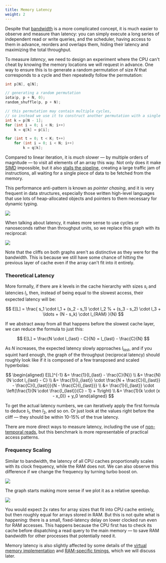 ```yaml
---
title: Memory Latency
weight: 2
---
```


Despite that [bandwidth](../bandwidth) is a more complicated concept, it is much easier to observe and measure than latency: you can simply execute a long series of independent read or write queries, and the scheduler, having access to them in advance, reorders and overlaps them, hiding their latency and maximizing the total throughput.

To measure *latency*, we need to design an experiment where the CPU can't cheat by knowing the memory locations we will request in advance. One way to ensure this is to generate a random permutation of size $N$ that corresponds to a cycle and then repeatedly follow the permutation:

```cpp
int p[N], q[N];

// generating a random permutation
iota(p, p + N, 0);
random_shuffle(p, p + N);

// this permutation may contain multiple cycles,
// so instead we use it to construct another permutation with a single cycle
int k = p[N - 1];
for (int i = 0; i < N; i++)
    k = q[k] = p[i];

for (int t = 0; t < K; t++)
    for (int i = 0; i < N; i++)
        k = q[k];
```

Compared to linear iteration, it is *much* slower — by multiple orders of magnitude — to visit all elements of an array this way. Not only does it make [SIMD](/hpc/simd) impossible, but it also [stalls the pipeline](/hpc/pipelining), creating a large traffic jam of instructions, all waiting for a single piece of data to be fetched from the memory.

This performance anti-pattern is known as *pointer chasing*, and it is very frequent in data structures, especially those written high-level languages that use lots of heap-allocated objects and pointers to them necessary for dynamic typing.

![](../img/latency-throughput.svg)

When talking about latency, it makes more sense to use cycles or nanoseconds rather than throughput units, so we replace this graph with its reciprocal:

![](../img/permutation-latency.svg)

Note that the cliffs on both graphs aren't as distinctive as they were for the bandwidth. This is because we still have some chance of hitting the previous layer of cache even if the array can't fit into it entirely.

### Theoretical Latency

More formally, if there are $k$ levels in the cache hierarchy with sizes $s_i$ and latencies $l_i$, then, instead of being equal to the slowest access, their expected latency will be:

$$
E[L] = \frac{
      s_1 \cdot l_1
    + (s_2 - s_1) \cdot l_2
%    + (s_3 - s_2) \cdot l_3
    + \ldots
    + (N - s_k) \cdot l_{RAM}
    }{N}
$$

If we abstract away from all that happens before the slowest cache layer, we can reduce the formula to just this:

$$
E[L] = \frac{N \cdot l_{last} - C}{N} = l_{last} - \frac{C}{N}
$$

As $N$ increases, the expected latency slowly approaches $l_{last}$, and if you squint hard enough, the graph of the throughput (reciprocal latency) should roughly look like if it is composed of a few transposed and scaled hyperbolas:

$$
\begin{aligned}
E[L]^{-1} &= \frac{1}{l_{last} - \frac{C}{N}}
\\        &= \frac{N}{N \cdot l_{last} - C}
\\        &= \frac{1}{l_{last}} \cdot \frac{N + \frac{C}{l_{last}} - \frac{C}{l_{last}}}{N - \frac{C}{l_{last}}}
\\        &= \frac{1}{l_{last}} \cdot \left(\frac{1}{N \cdot \frac{l_{last}}{C} - 1} + 1\right)
\\        &= \frac{1}{k \cdot (x - x_0)} + y_0
\end{aligned}
$$

To get the actual latency numbers, we can iteratively apply the first formula to deduce $l_1$, then $l_2$, and so on. Or just look at the values right before the cliff — they should be within 10-15% of the true latency.

There are more direct ways to measure latency, including the use of [non-temporal reads](../bandwidth), but this benchmark is more representable of practical access patterns.

<!--

E[L] \approx \frac{s_{k} \cdot l_{k} + (N - s_k) \cdot l_{k+1}}{N}
= l_{k+1} - \frac{s_k \cdot (l_{k+1} - l_k)}{N} 

-->

### Frequency Scaling

Similar to bandwidth, the latency of all CPU caches proportionally scales with its clock frequency, while the RAM does not. We can also observe this difference if we change the frequency by turning turbo boost on.

![](../img/permutation-boost.svg)

The graph starts making more sense if we plot it as a relative speedup.

![](../img/permutation-boost-speedup.svg)

You would expect 2x rates for array sizes that fit into CPU cache entirely, but then roughly equal for arrays stored in RAM. But this is not quite what is happening: there is a small, fixed-latency delay on lower clocked run even for RAM accesses. This happens because the CPU first has to check its cache before dispatching a read query to the main memory — to save RAM bandwidth for other processes that potentially need it.

Memory latency is also slightly affected by some details of the [virtual memory implementation](../paging) and [RAM-specific timings](../mlp), which we will discuss later.
